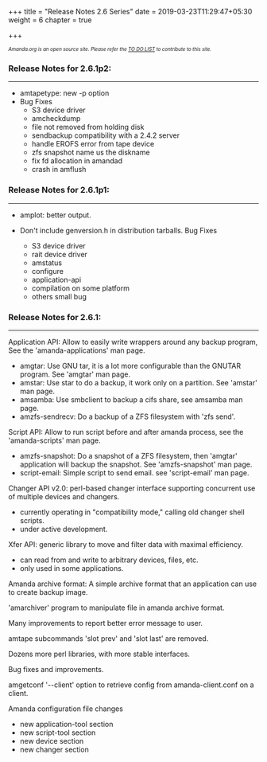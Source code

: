 +++
title = "Release Notes 2.6 Series"
date = 2019-03-23T11:29:47+05:30
weight = 6
chapter = true

+++

*<sub><sub>Amanda.org is an open source site. Please refer the [TO DO LIST](./about/_do) to contribute to this site.</sub></sub>*

### Release Notes for 2.6.1p2:
---
* amtapetype: new -p option
* Bug Fixes
  -   S3 device driver
  -   amcheckdump
  -   file not removed from holding disk
  -   sendbackup compatibility with a 2.4.2 server
  -   handle EROFS error from tape device
  -   zfs snapshot name us the diskname
  -   fix fd allocation in amandad
  -   crash in amflush

### Release Notes for 2.6.1p1:
---
* amplot: better output.
* Don't include genversion.h in distribution tarballs.
Bug Fixes

  -   S3 device driver
  -   rait device driver
  -   amstatus
  -   configure
  -   application-api
  -   compilation on some platform
  -   others small bug

### Release Notes for 2.6.1:
---
Application API: Allow to easily write wrappers around any backup
program, See the 'amanda-applications' man page.

-   amgtar: Use GNU tar, it is a lot more configurable than the GNUTAR
    program. See 'amgtar' man page.
-   amstar: Use star to do a backup, it work only on a partition. See
    'amstar' man page.
-   amsamba: Use smbclient to backup a cifs share, see amsamba man page.
-   amzfs-sendrecv: Do a backup of a ZFS filesystem with 'zfs send'.

Script API: Allow to run script before and after amanda process, see the
'amanda-scripts' man page.

-   amzfs-snapshot: Do a snapshot of a ZFS filesystem, then 'amgtar'
    application will backup the snapshot. See 'amzfs-snapshot' man page.
-   script-email: Simple script to send email. see 'script-email' man
    page.

Changer API v2.0: perl-based changer interface supporting concurrent use
of multiple devices and changers.

-   currently operating in "compatibility mode," calling old changer
    shell scripts.
-   under active development.

Xfer API: generic library to move and filter data with maximal
efficiency.

-   can read from and write to arbitrary devices, files, etc.
-   only used in some applications.

Amanda archive format: A simple archive format that an application can
use to create backup image.

'amarchiver' program to manipulate file in amanda archive format.

Many improvements to report better error message to user.

amtape subcommands 'slot prev' and 'slot last' are removed.

Dozens more perl libraries, with more stable interfaces.

Bug fixes and improvements.

amgetconf '--client' option to retrieve config from amanda-client.conf
on a client.

Amanda configuration file changes

-   new application-tool section
-   new script-tool section
-   new device section
-   new changer section

